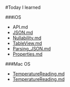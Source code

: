 #Today I learned

###iOS
* API.md
* <a href ="https://github.com/logicxd/til/blob/master/iOS/JSON.md">JSON.md</a>
* <a href="https://github.com/logicxd/til/blob/master/iOS/Nullability.md">Nullability.md</a>
* <a href="https://github.com/logicxd/til/blob/master/iOS/TableView.md">TableView.md</a>
* <a href="https://github.com/logicxd/til/blob/master/iOS/Parsing_JSON.md">Parsing_JSON.md</a>
* <a href ="https://github.com/logicxd/til/blob/master/iOS/Properties.md">Properties.md</a>

###Mac OS
* <a href="https://github.com/logicxd/til/blob/master/MacOS/HiddenFiles.md">TemperatureReading.md</a>
* <a href="https://github.com/logicxd/til/blob/master/MacOS/TemperatureReading.md">TemperatureReading.md</a>
